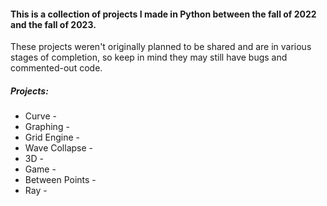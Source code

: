 <h4>This is a collection of projects I made in Python between the fall of 2022 and the fall of 2023.</h4>

These projects weren't originally planned to be shared and are in various stages of completion, so keep in mind they may still have bugs and commented-out code.

<h5>Projects:</h5>
<ul>
  <li>Curve - </li>
  <li>Graphing - </li>
  <li>Grid Engine - </li>
  <li>Wave Collapse - </li>
  <li>3D - </li>
  <li>Game - </li>
  <li>Between Points - </li>
  <li>Ray - </li>
</ul>
